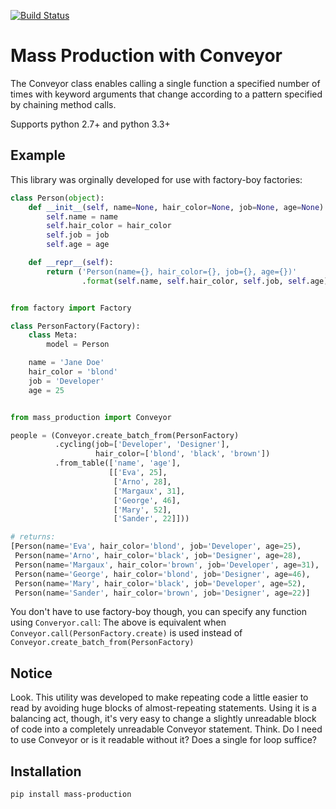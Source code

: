 [![Build Status](https://travis-ci.com/RobinRamael/mass-production.svg?branch=master)](https://travis-ci.com/RobinRamael/mass-production)


# Mass Production with Conveyor

The Conveyor class enables calling a single function a specified number of
times with keyword arguments that change according to a pattern specified by
chaining method calls.

Supports python 2.7+ and python 3.3+


## Example

This library was orginally developed for use with factory-boy factories:

```python
class Person(object):
    def __init__(self, name=None, hair_color=None, job=None, age=None):
        self.name = name
        self.hair_color = hair_color
        self.job = job
        self.age = age

    def __repr__(self):
        return ('Person(name={}, hair_color={}, job={}, age={})'
                .format(self.name, self.hair_color, self.job, self.age))


from factory import Factory

class PersonFactory(Factory):
    class Meta:
        model = Person

    name = 'Jane Doe'
    hair_color = 'blond'
    job = 'Developer'
    age = 25


from mass_production import Conveyor

people = (Conveyor.create_batch_from(PersonFactory)
          .cycling(job=['Developer', 'Designer'],
                   hair_color=['blond', 'black', 'brown'])
          .from_table(['name', 'age'],
                      [['Eva', 25],
                       ['Arno', 28],
                       ['Margaux', 31],
                       ['George', 46],
                       ['Mary', 52],
                       ['Sander', 22]]))

# returns:
[Person(name='Eva', hair_color='blond', job='Developer', age=25),
 Person(name='Arno', hair_color='black', job='Designer', age=28),
 Person(name='Margaux', hair_color='brown', job='Developer', age=31),
 Person(name='George', hair_color='blond', job='Designer', age=46),
 Person(name='Mary', hair_color='black', job='Developer', age=52),
 Person(name='Sander', hair_color='brown', job='Designer', age=22)]

 ```

You don't have to use factory-boy though, you can specify any function using
`Converyor.call`: The above is equivalent when `Conveyor.call(PersonFactory.create)` is used instead of `Conveyor.create_batch_from(PersonFactory)`


## Notice

Look. This utility was developed to make repeating code a little easier
to read by avoiding huge blocks of almost-repeating statements.
Using it is a balancing act, though, it's very easy to change a
slightly unreadable block of code into a completely unreadable Conveyor
statement. Think. Do I need to use Conveyor or is it readable without it?
Does a single for loop suffice?


## Installation

    pip install mass-production
